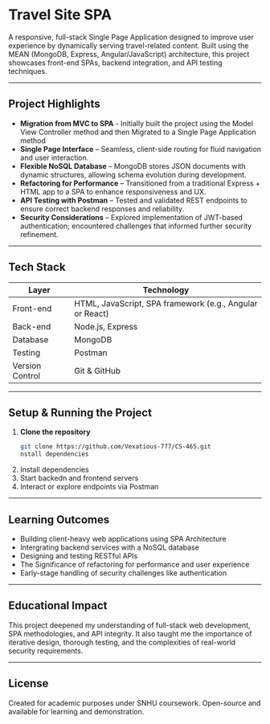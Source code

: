 # Travel Site SPA

A responsive, full-stack Single Page Application designed to improve user experience by dynamically serving travel-related content. Built using the MEAN (MongoDB, Express, Angular/JavaScript) architecture, this project showcases front-end SPAs, backend integration, and API testing techniques.

---

##  Project Highlights

- **Migration from MVC to SPA** - Initially built the project using the Model View Controller method and then Migrated to a Single Page Application method 
- **Single Page Interface** – Seamless, client-side routing for fluid navigation and user interaction.
- **Flexible NoSQL Database** – MongoDB stores JSON documents with dynamic structures, allowing schema evolution during development.
- **Refactoring for Performance** – Transitioned from a traditional Express + HTML app to a SPA to enhance responsiveness and UX.
- **API Testing with Postman** – Tested and validated REST endpoints to ensure correct backend responses and reliability.
- **Security Considerations** – Explored implementation of JWT-based authentication; encountered challenges that informed further security refinement.

---

##  Tech Stack

| Layer        | Technology        |
|--------------|-------------------|
| Front-end    | HTML, JavaScript, SPA framework (e.g., Angular or React) |
| Back-end     | Node.js, Express  |
| Database     | MongoDB           |
| Testing      | Postman           |
| Version Control | Git & GitHub  |

---

##  Setup & Running the Project

1. **Clone the repository**
   ```bash
   git clone https://github.com/Vexatious-777/CS-465.git
   nstall dependencies

2. Install dependencies
3. Start backedn and frontend servers
4. Interact or explore endpoints via Postman
---
## Learning Outcomes
- Building client-heavy web applications using SPA Architecture
- Intergrating backend services with a NoSQL database
- Designing and testing RESTful APIs
- The Significance of refactoring for performance and user experience
- Early-stage handling of security challenges like authentication
---
## Educational Impact

This project deepened my understanding of full-stack web development, SPA methodologies, and API integrity. It also taught me the importance of iterative design, thorough testing, and the complexities of real-world security requirements.

---
## License
Created for academic purposes under SNHU coursework. Open-source and available for learning and demonstration.




